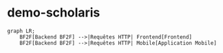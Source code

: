 # demo-scholaris
```mermaid
graph LR;
    BF2F[Backend BF2F] -->|Requêtes HTTP| Frontend[Frontend]
    BF2F[Backend BF2F] -->|Requêtes HTTP| Mobile[Application Mobile]

```